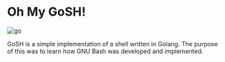 # Oh My GoSH!

![go](https://github.com/tristanlok/GoSH/assets/157249099/c30236f8-a7f6-4e55-8849-4968f09ee8c9)

GoSH is a simple implementation of a shell written in Golang.
The purpose of this was to learn how GNU Bash was developed and implemented.
